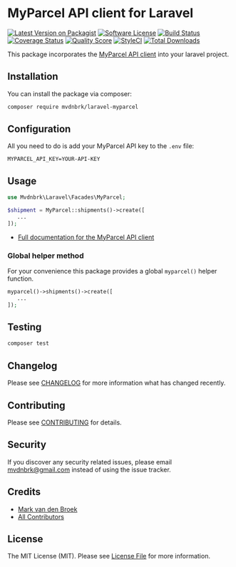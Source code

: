# MyParcel API client for Laravel

[![Latest Version on Packagist][ico-version]][link-packagist]
[![Software License][ico-license]](LICENSE.md)
[![Build Status][ico-travis]][link-travis]
[![Coverage Status][ico-scrutinizer]][link-scrutinizer]
[![Quality Score][ico-code-quality]][link-code-quality]
[![StyleCI][ico-style-ci]][link-style-ci]
[![Total Downloads][ico-downloads]][link-downloads]

This package incorporates the [MyParcel API client](https://github.com/mvdnbrk/myparcel-php-api) into your laravel project.

## Installation

You can install the package via composer:

```bash
composer require mvdnbrk/laravel-myparcel
```

## Configuration

All you need to do is add your MyParcel API key to the `.env` file:

```
MYPARCEL_API_KEY=YOUR-API-KEY
```

## Usage

```php
use Mvdnbrk\Laravel\Facades\MyParcel;

$shipment = MyParcel::shipments()->create([
   ...
]);
```

* [Full documentation for the MyParcel API client](https://github.com/mvdnbrk/myparcel-php-api)

### Global helper method

For your convenience this package provides a global `myparcel()` helper function.

```php
myparcel()->shipments()->create([
   ...
]);
```

## Testing

``` bash
composer test
```
## Changelog

Please see [CHANGELOG](CHANGELOG.md) for more information what has changed recently.

## Contributing

Please see [CONTRIBUTING](.github/CONTRIBUTING.md) for details.

## Security

If you discover any security related issues, please email mvdnbrk@gmail.com instead of using the issue tracker.

## Credits

- [Mark van den Broek][link-author]
- [All Contributors][link-contributors]

## License

The MIT License (MIT). Please see [License File](LICENSE.md) for more information.

[ico-version]: https://img.shields.io/packagist/v/mvdnbrk/laravel-myparcel.svg?style=flat-square
[ico-license]: https://img.shields.io/badge/license-MIT-brightgreen.svg?style=flat-square
[ico-travis]: https://img.shields.io/travis/mvdnbrk/laravel-myparcel/master.svg?style=flat-square
[ico-scrutinizer]: https://img.shields.io/scrutinizer/coverage/g/mvdnbrk/laravel-myparcel.svg?style=flat-square
[ico-code-quality]: https://img.shields.io/scrutinizer/g/mvdnbrk/laravel-myparcel.svg?style=flat-square
[ico-style-ci]: https://styleci.io/repos/221930206/shield?branch=master
[ico-downloads]: https://img.shields.io/packagist/dt/mvdnbrk/laravel-myparcel.svg?style=flat-square

[link-packagist]: https://packagist.org/packages/mvdnbrk/laravel-myparcel
[link-travis]: https://travis-ci.org/mvdnbrk/laravel-myparcel
[link-scrutinizer]: https://scrutinizer-ci.com/g/mvdnbrk/laravel-myparcel/code-structure
[link-code-quality]: https://scrutinizer-ci.com/g/mvdnbrk/laravel-myparcel
[link-style-ci]: https://styleci.io/repos/221930206
[link-downloads]: https://packagist.org/packages/mvdnbrk/laravel-myparcel
[link-author]: https://github.com/mvdnbrk
[link-contributors]: ../../contributors
